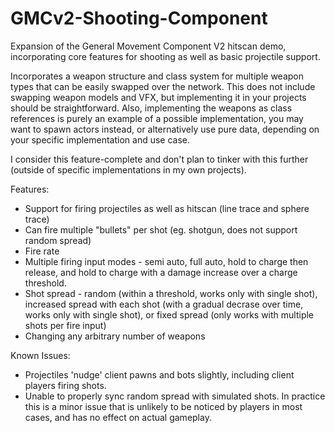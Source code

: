 # GMCv2-Shooting-Component
Expansion of the General Movement Component V2 hitscan demo, incorporating core features for shooting as well as basic projectile support.

Incorporates a weapon structure and class system for multiple weapon types that can be easily swapped over the network. This does not include swapping weapon models and VFX, but implementing it in your projects should be straightforward. Also, implementing the weapons as class references is purely an example of a possible implementation, you may want to spawn actors instead, or alternatively use pure data, depending on your specific implementation and use case.

I consider this feature-complete and don't plan to tinker with this further (outside of specific implementations in my own projects). 

Features:

* Support for firing projectiles as well as hitscan (line trace and sphere trace)
* Can fire multiple "bullets" per shot (eg. shotgun, does not support random spread)
* Fire rate
* Multiple firing input modes - semi auto, full auto, hold to charge then release, and hold to charge with a damage increase over a charge threshold.
* Shot spread - random (within a threshold, works only with single shot), increased spread with each shot (with a gradual decrase over time, works only with single shot), or fixed spread (only works with multiple shots per fire input)
* Changing any arbitrary number of weapons

Known Issues:

* Projectiles 'nudge' client pawns and bots slightly, including client players firing shots.
* Unable to properly sync random spread with simulated shots. In practice this is a minor issue that is unlikely to be noticed by players in most cases, and has no effect on actual gameplay.

